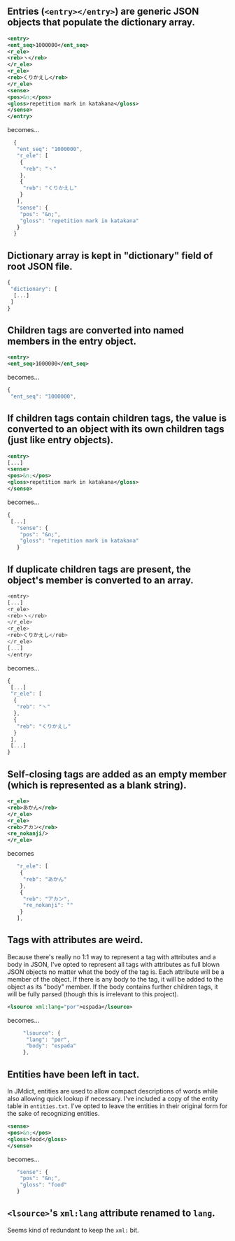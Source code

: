 ## Entries (`<entry></entry>`) are generic JSON objects that populate the dictionary array.
```xml
<entry>
<ent_seq>1000000</ent_seq>
<r_ele>
<reb>ヽ</reb>
</r_ele>
<r_ele>
<reb>くりかえし</reb>
</r_ele>
<sense>
<pos>&n;</pos>
<gloss>repetition mark in katakana</gloss>
</sense>
</entry>
```

becomes...

```javascript
  {
   "ent_seq": "1000000",
   "r_ele": [
    {
     "reb": "ヽ"
    },
    {
     "reb": "くりかえし"
    }
   ],
   "sense": {
    "pos": "&n;",
    "gloss": "repetition mark in katakana"
   }
  }
```

## Dictionary array is kept in "dictionary" field of root JSON file.
```javascript
{
 "dictionary": [
  [...]
 ]
}
```

## Children tags are converted into named members in the entry object.
```xml
<entry>
<ent_seq>1000000</ent_seq>
```

becomes...

```javascript
{
 "ent_seq": "1000000",
```

## If children tags contain children tags, the value is converted to an object with its own children tags (just like entry objects).
```xml
<entry>
[...]
<sense>
<pos>&n;</pos>
<gloss>repetition mark in katakana</gloss>
</sense>
```
becomes...

```javascript
{
 [...]
   "sense": {
    "pos": "&n;",
    "gloss": "repetition mark in katakana"
   }
```

## If duplicate children tags are present, the object's member is converted to an array.
```javascript
<entry>
[...]
<r_ele>
<reb>ヽ</reb>
</r_ele>
<r_ele>
<reb>くりかえし</reb>
</r_ele>
[...]
</entry>
```

becomes...

```javascript
{
 [...]
 "r_ele": [
  {
   "reb": "ヽ"
  },
  {
   "reb": "くりかえし"
  }
 ],
 [...]
}
```

## Self-closing tags are added as an empty member (which is represented as a blank string).
```xml
<r_ele>
<reb>あかん</reb>
</r_ele>
<r_ele>
<reb>アカン</reb>
<re_nokanji/>
</r_ele>
```

becomes

```javascript
   "r_ele": [
    {
     "reb": "あかん"
    },
    {
     "reb": "アカン",
     "re_nokanji": ""
    }
   ],
```

## Tags with attributes are weird.
Because there's really no 1:1 way to represent a tag with attributes and a body in JSON, I've opted to represent all tags with attributes as full blown JSON objects no matter what the body of the tag is. Each attribute will be a member of the object. If there is any body to the tag, it will be added to the object as its "body" member. If the body contains further children tags, it will be fully parsed (though this is irrelevant to this project).

```xml
<lsource xml:lang="por">espada</lsource>
```

becomes...

```javascript
     "lsource": {
      "lang": "por",
      "body": "espada"
     },
```

## Entities have been left in tact.
In JMdict, entities are used to allow compact descriptions of words while also allowing quick lookup if necessary. I've included a copy of the entity table in `entities.txt`. I've opted to leave the entities in their original form for the sake of recognizing entities.

```xml
<sense>
<pos>&n;</pos>
<gloss>food</gloss>
</sense>
```

becomes...

```javascript
   "sense": {
    "pos": "&n;",
    "gloss": "food"
   }
```


## `<lsource>`'s `xml:lang` attribute renamed to `lang`.
Seems kind of redundant to keep the `xml:` bit.